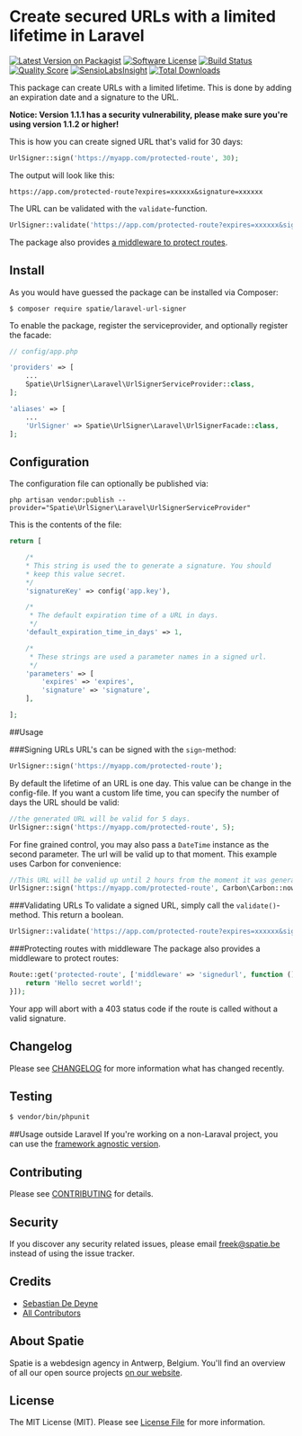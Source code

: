 # Create secured URLs with a limited lifetime in Laravel

[![Latest Version on Packagist](https://img.shields.io/packagist/v/spatie/laravel-url-signer.svg?style=flat-square)](https://packagist.org/packages/spatie/laravel-url-signer)
[![Software License](https://img.shields.io/badge/license-MIT-brightgreen.svg?style=flat-square)](LICENSE.md)
[![Build Status](https://img.shields.io/travis/spatie/laravel-url-signer.svg?style=flat-square)](https://travis-ci.org/spatie/laravel-url-signer)
[![Quality Score](https://img.shields.io/scrutinizer/g/spatie/laravel-url-signer.svg?style=flat-square)](https://scrutinizer-ci.com/g/spatie/laravel-url-signer)
[![SensioLabsInsight](https://insight.sensiolabs.com/projects/24f14ee1-92d5-4dfc-a91f-f789fd61f14b/mini.png)](https://insight.sensiolabs.com/projects/24f14ee1-92d5-4dfc-a91f-f789fd61f14b)
[![Total Downloads](https://img.shields.io/packagist/dt/spatie/laravel-url-signer.svg?style=flat-square)](https://packagist.org/packages/spatie/laravel-url-signer)

This package can create URLs with a limited lifetime. This is done by adding an expiration date and a signature to the URL.

**Notice: Version 1.1.1 has a security vulnerability, please make sure you're using version 1.1.2 or higher!**

This is how you can create signed URL that's valid for 30 days:

```php
UrlSigner::sign('https://myapp.com/protected-route', 30);
```

The output will look like this:

```
https://app.com/protected-route?expires=xxxxxx&signature=xxxxxx
```

The URL can be validated with the `validate`-function.

```php
UrlSigner::validate('https://app.com/protected-route?expires=xxxxxx&signature=xxxxxx');
```

The package also provides [a middleware to protect routes](https://github.com/spatie/laravel-url-signer#protecting-routes-with-middleware).

## Install

As you would have guessed the package can be installed via Composer:

```
$ composer require spatie/laravel-url-signer
```

To enable the package, register the serviceprovider, and optionally register the facade:

```php
// config/app.php

'providers' => [
    ...
    Spatie\UrlSigner\Laravel\UrlSignerServiceProvider::class,
];

'aliases' => [
    ...
    'UrlSigner' => Spatie\UrlSigner\Laravel\UrlSignerFacade::class,
];
```

## Configuration

The configuration file can optionally be published via:

```
php artisan vendor:publish --provider="Spatie\UrlSigner\Laravel\UrlSignerServiceProvider"
```

This is the contents of the file:

```php
return [

    /*
    * This string is used the to generate a signature. You should
    * keep this value secret.
    */
    'signatureKey' => config('app.key'),

    /*
     * The default expiration time of a URL in days.
     */
    'default_expiration_time_in_days' => 1,

    /*
     * These strings are used a parameter names in a signed url.
     */
    'parameters' => [
        'expires' => 'expires',
        'signature' => 'signature',
    ],

];
```
##Usage

###Signing URLs
URL's can be signed with the `sign`-method:
```php
UrlSigner::sign('https://myapp.com/protected-route');
```
By default the lifetime of an URL is one day. This value can be change in the config-file.
If you want a custom life time, you can specify the number of days the URL should be valid:

```php
//the generated URL will be valid for 5 days.
UrlSigner::sign('https://myapp.com/protected-route', 5);
```

For fine grained control, you may also pass a `DateTime` instance as the second parameter. The url
will be valid up to that moment. This example uses Carbon for convenience:
```php
//This URL will be valid up until 2 hours from the moment it was generated.
UrlSigner::sign('https://myapp.com/protected-route', Carbon\Carbon::now()->addHours(2); );
```

###Validating URLs
To validate a signed URL, simply call the `validate()`-method. This return a boolean.
```php
UrlSigner::validate('https://app.com/protected-route?expires=xxxxxx&signature=xxxxxx');
```

###Protecting routes with middleware
The package also provides a middleware to protect routes:

```php
Route::get('protected-route', ['middleware' => 'signedurl', function () {
    return 'Hello secret world!';
}]);
```
Your app will abort with a 403 status code if the route is called without a valid signature.


## Changelog

Please see [CHANGELOG](CHANGELOG.md) for more information what has changed recently.

## Testing

``` bash
$ vendor/bin/phpunit
```

##Usage outside Laravel
If you're working on a non-Laraval project, you can use the [framework agnostic version](https://github.com/spatie/url-signer).

## Contributing

Please see [CONTRIBUTING](CONTRIBUTING.md) for details.

## Security

If you discover any security related issues, please email freek@spatie.be instead of using the issue tracker.

## Credits

- [Sebastian De Deyne](https://github.com/sebastiandedeyne)
- [All Contributors](../../contributors)

## About Spatie

Spatie is a webdesign agency in Antwerp, Belgium. You'll find an overview of all our open source projects [on our website](https://spatie.be/opensource).

## License

The MIT License (MIT). Please see [License File](LICENSE.md) for more information.

